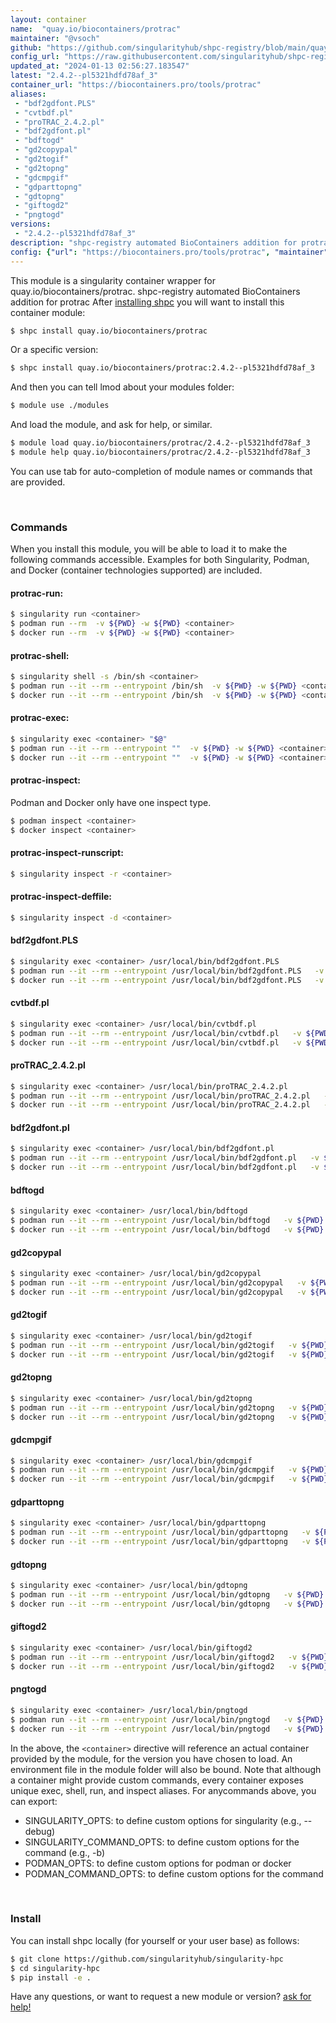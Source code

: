 ```yaml
---
layout: container
name:  "quay.io/biocontainers/protrac"
maintainer: "@vsoch"
github: "https://github.com/singularityhub/shpc-registry/blob/main/quay.io/biocontainers/protrac/container.yaml"
config_url: "https://raw.githubusercontent.com/singularityhub/shpc-registry/main/quay.io/biocontainers/protrac/container.yaml"
updated_at: "2024-01-13 02:56:27.183547"
latest: "2.4.2--pl5321hdfd78af_3"
container_url: "https://biocontainers.pro/tools/protrac"
aliases:
 - "bdf2gdfont.PLS"
 - "cvtbdf.pl"
 - "proTRAC_2.4.2.pl"
 - "bdf2gdfont.pl"
 - "bdftogd"
 - "gd2copypal"
 - "gd2togif"
 - "gd2topng"
 - "gdcmpgif"
 - "gdparttopng"
 - "gdtopng"
 - "giftogd2"
 - "pngtogd"
versions:
 - "2.4.2--pl5321hdfd78af_3"
description: "shpc-registry automated BioContainers addition for protrac"
config: {"url": "https://biocontainers.pro/tools/protrac", "maintainer": "@vsoch", "description": "shpc-registry automated BioContainers addition for protrac", "latest": {"2.4.2--pl5321hdfd78af_3": "sha256:b5ac9c1655f235537a52b840120f8b0d7c715b3996b6548370d21091213a3cc8"}, "tags": {"2.4.2--pl5321hdfd78af_3": "sha256:b5ac9c1655f235537a52b840120f8b0d7c715b3996b6548370d21091213a3cc8"}, "docker": "quay.io/biocontainers/protrac", "aliases": {"bdf2gdfont.PLS": "/usr/local/bin/bdf2gdfont.PLS", "cvtbdf.pl": "/usr/local/bin/cvtbdf.pl", "proTRAC_2.4.2.pl": "/usr/local/bin/proTRAC_2.4.2.pl", "bdf2gdfont.pl": "/usr/local/bin/bdf2gdfont.pl", "bdftogd": "/usr/local/bin/bdftogd", "gd2copypal": "/usr/local/bin/gd2copypal", "gd2togif": "/usr/local/bin/gd2togif", "gd2topng": "/usr/local/bin/gd2topng", "gdcmpgif": "/usr/local/bin/gdcmpgif", "gdparttopng": "/usr/local/bin/gdparttopng", "gdtopng": "/usr/local/bin/gdtopng", "giftogd2": "/usr/local/bin/giftogd2", "pngtogd": "/usr/local/bin/pngtogd"}}
---
```


This module is a singularity container wrapper for quay.io/biocontainers/protrac.
shpc-registry automated BioContainers addition for protrac
After [installing shpc](#install) you will want to install this container module:


```bash
$ shpc install quay.io/biocontainers/protrac
```

Or a specific version:

```bash
$ shpc install quay.io/biocontainers/protrac:2.4.2--pl5321hdfd78af_3
```

And then you can tell lmod about your modules folder:

```bash
$ module use ./modules
```

And load the module, and ask for help, or similar.

```bash
$ module load quay.io/biocontainers/protrac/2.4.2--pl5321hdfd78af_3
$ module help quay.io/biocontainers/protrac/2.4.2--pl5321hdfd78af_3
```

You can use tab for auto-completion of module names or commands that are provided.

<br>

### Commands

When you install this module, you will be able to load it to make the following commands accessible.
Examples for both Singularity, Podman, and Docker (container technologies supported) are included.

#### protrac-run:

```bash
$ singularity run <container>
$ podman run --rm  -v ${PWD} -w ${PWD} <container>
$ docker run --rm  -v ${PWD} -w ${PWD} <container>
```

#### protrac-shell:

```bash
$ singularity shell -s /bin/sh <container>
$ podman run --it --rm --entrypoint /bin/sh  -v ${PWD} -w ${PWD} <container>
$ docker run --it --rm --entrypoint /bin/sh  -v ${PWD} -w ${PWD} <container>
```

#### protrac-exec:

```bash
$ singularity exec <container> "$@"
$ podman run --it --rm --entrypoint ""  -v ${PWD} -w ${PWD} <container> "$@"
$ docker run --it --rm --entrypoint ""  -v ${PWD} -w ${PWD} <container> "$@"
```

#### protrac-inspect:

Podman and Docker only have one inspect type.

```bash
$ podman inspect <container>
$ docker inspect <container>
```

#### protrac-inspect-runscript:

```bash
$ singularity inspect -r <container>
```

#### protrac-inspect-deffile:

```bash
$ singularity inspect -d <container>
```


#### bdf2gdfont.PLS

```bash
$ singularity exec <container> /usr/local/bin/bdf2gdfont.PLS
$ podman run --it --rm --entrypoint /usr/local/bin/bdf2gdfont.PLS   -v ${PWD} -w ${PWD} <container> -c " $@"
$ docker run --it --rm --entrypoint /usr/local/bin/bdf2gdfont.PLS   -v ${PWD} -w ${PWD} <container> -c " $@"
```


#### cvtbdf.pl

```bash
$ singularity exec <container> /usr/local/bin/cvtbdf.pl
$ podman run --it --rm --entrypoint /usr/local/bin/cvtbdf.pl   -v ${PWD} -w ${PWD} <container> -c " $@"
$ docker run --it --rm --entrypoint /usr/local/bin/cvtbdf.pl   -v ${PWD} -w ${PWD} <container> -c " $@"
```


#### proTRAC_2.4.2.pl

```bash
$ singularity exec <container> /usr/local/bin/proTRAC_2.4.2.pl
$ podman run --it --rm --entrypoint /usr/local/bin/proTRAC_2.4.2.pl   -v ${PWD} -w ${PWD} <container> -c " $@"
$ docker run --it --rm --entrypoint /usr/local/bin/proTRAC_2.4.2.pl   -v ${PWD} -w ${PWD} <container> -c " $@"
```


#### bdf2gdfont.pl

```bash
$ singularity exec <container> /usr/local/bin/bdf2gdfont.pl
$ podman run --it --rm --entrypoint /usr/local/bin/bdf2gdfont.pl   -v ${PWD} -w ${PWD} <container> -c " $@"
$ docker run --it --rm --entrypoint /usr/local/bin/bdf2gdfont.pl   -v ${PWD} -w ${PWD} <container> -c " $@"
```


#### bdftogd

```bash
$ singularity exec <container> /usr/local/bin/bdftogd
$ podman run --it --rm --entrypoint /usr/local/bin/bdftogd   -v ${PWD} -w ${PWD} <container> -c " $@"
$ docker run --it --rm --entrypoint /usr/local/bin/bdftogd   -v ${PWD} -w ${PWD} <container> -c " $@"
```


#### gd2copypal

```bash
$ singularity exec <container> /usr/local/bin/gd2copypal
$ podman run --it --rm --entrypoint /usr/local/bin/gd2copypal   -v ${PWD} -w ${PWD} <container> -c " $@"
$ docker run --it --rm --entrypoint /usr/local/bin/gd2copypal   -v ${PWD} -w ${PWD} <container> -c " $@"
```


#### gd2togif

```bash
$ singularity exec <container> /usr/local/bin/gd2togif
$ podman run --it --rm --entrypoint /usr/local/bin/gd2togif   -v ${PWD} -w ${PWD} <container> -c " $@"
$ docker run --it --rm --entrypoint /usr/local/bin/gd2togif   -v ${PWD} -w ${PWD} <container> -c " $@"
```


#### gd2topng

```bash
$ singularity exec <container> /usr/local/bin/gd2topng
$ podman run --it --rm --entrypoint /usr/local/bin/gd2topng   -v ${PWD} -w ${PWD} <container> -c " $@"
$ docker run --it --rm --entrypoint /usr/local/bin/gd2topng   -v ${PWD} -w ${PWD} <container> -c " $@"
```


#### gdcmpgif

```bash
$ singularity exec <container> /usr/local/bin/gdcmpgif
$ podman run --it --rm --entrypoint /usr/local/bin/gdcmpgif   -v ${PWD} -w ${PWD} <container> -c " $@"
$ docker run --it --rm --entrypoint /usr/local/bin/gdcmpgif   -v ${PWD} -w ${PWD} <container> -c " $@"
```


#### gdparttopng

```bash
$ singularity exec <container> /usr/local/bin/gdparttopng
$ podman run --it --rm --entrypoint /usr/local/bin/gdparttopng   -v ${PWD} -w ${PWD} <container> -c " $@"
$ docker run --it --rm --entrypoint /usr/local/bin/gdparttopng   -v ${PWD} -w ${PWD} <container> -c " $@"
```


#### gdtopng

```bash
$ singularity exec <container> /usr/local/bin/gdtopng
$ podman run --it --rm --entrypoint /usr/local/bin/gdtopng   -v ${PWD} -w ${PWD} <container> -c " $@"
$ docker run --it --rm --entrypoint /usr/local/bin/gdtopng   -v ${PWD} -w ${PWD} <container> -c " $@"
```


#### giftogd2

```bash
$ singularity exec <container> /usr/local/bin/giftogd2
$ podman run --it --rm --entrypoint /usr/local/bin/giftogd2   -v ${PWD} -w ${PWD} <container> -c " $@"
$ docker run --it --rm --entrypoint /usr/local/bin/giftogd2   -v ${PWD} -w ${PWD} <container> -c " $@"
```


#### pngtogd

```bash
$ singularity exec <container> /usr/local/bin/pngtogd
$ podman run --it --rm --entrypoint /usr/local/bin/pngtogd   -v ${PWD} -w ${PWD} <container> -c " $@"
$ docker run --it --rm --entrypoint /usr/local/bin/pngtogd   -v ${PWD} -w ${PWD} <container> -c " $@"
```



In the above, the `<container>` directive will reference an actual container provided
by the module, for the version you have chosen to load. An environment file in the
module folder will also be bound. Note that although a container
might provide custom commands, every container exposes unique exec, shell, run, and
inspect aliases. For anycommands above, you can export:

 - SINGULARITY_OPTS: to define custom options for singularity (e.g., --debug)
 - SINGULARITY_COMMAND_OPTS: to define custom options for the command (e.g., -b)
 - PODMAN_OPTS: to define custom options for podman or docker
 - PODMAN_COMMAND_OPTS: to define custom options for the command

<br>

### Install

You can install shpc locally (for yourself or your user base) as follows:

```bash
$ git clone https://github.com/singularityhub/singularity-hpc
$ cd singularity-hpc
$ pip install -e .
```

Have any questions, or want to request a new module or version? [ask for help!](https://github.com/singularityhub/singularity-hpc/issues)